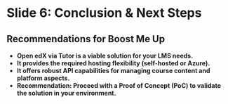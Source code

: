 # Slide 6: Conclusion & Next Steps

## Recommendations for Boost Me Up

*   **Open edX via Tutor is a viable solution for your LMS needs.**
*   **It provides the required hosting flexibility (self-hosted or Azure).**
*   **It offers robust API capabilities for managing course content and platform aspects.**
*   **Recommendation: Proceed with a Proof of Concept (PoC) to validate the solution in your environment.** 